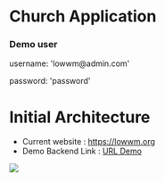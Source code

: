 # Church Application

<h3>Demo user</h3>
<p>username:   'lowwm@admin.com'</p>
<p>password: 'password' </p>


# Initial Architecture
- Current website : https://lowwm.org
- Demo Backend Link : <a href="https://congregation-suite.vercel.app/dashboard/users">URL Demo</a>

<img src="https://firebasestorage.googleapis.com/v0/b/mysite-a8cf4.appspot.com/o/be960c20-cb20-435c-a0e8-c1418f9efe64%2Fthumbnail%2F0be960c20-cb20-435c-a0e8-c1418f9efe64%2FArchitecture.png?alt=media&token=7d8e70e6-661f-4a75-91cc-acf303fd4b89" />
